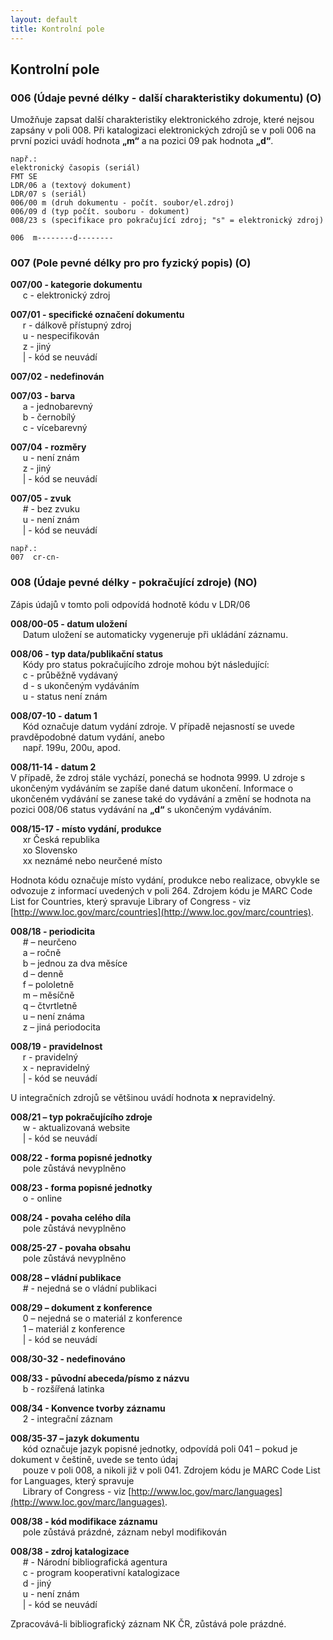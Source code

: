 ```yaml
---
layout: default
title: Kontrolní pole
---
```

## Kontrolní pole

### 006 (Údaje pevné délky - další charakteristiky dokumentu) (O)
Umožňuje zapsat další charakteristiky elektronického zdroje, které nejsou zapsány v poli 008. Při katalogizaci elektronických zdrojů se v poli 006 na první pozici uvádí hodnota **„m“** a na pozici 09 pak hodnota **„d“**.


```
např.:
elektronický časopis (seriál)
FMT SE
LDR/06 a (textový dokument)
LDR/07 s (seriál)
006/00 m (druh dokumentu - počít. soubor/el.zdroj)
006/09 d (typ počít. souboru - dokument)
008/23 s (specifikace pro pokračující zdroj; "s" = elektronický zdroj)

006  m--------d--------
```


### 007 (Pole pevné délky pro pro fyzický popis) (O)
**007/00 - kategorie dokumentu**  
&nbsp;&nbsp;&nbsp;&nbsp; c - elektronický zdroj


**007/01 - specifické označení dokumentu**  
&nbsp;&nbsp;&nbsp;&nbsp; r - dálkově přístupný zdroj  
&nbsp;&nbsp;&nbsp;&nbsp; u - nespecifikován  
&nbsp;&nbsp;&nbsp;&nbsp; z - jiný  
&nbsp;&nbsp;&nbsp;&nbsp; \|  - kód se neuvádí


**007/02 - nedefinován**


**007/03 - barva**  
&nbsp;&nbsp;&nbsp;&nbsp; a - jednobarevný  
&nbsp;&nbsp;&nbsp;&nbsp; b - černobílý  
&nbsp;&nbsp;&nbsp;&nbsp; c - vícebarevný


**007/04 - rozměry**  
&nbsp;&nbsp;&nbsp;&nbsp; u - není znám  
&nbsp;&nbsp;&nbsp;&nbsp; z - jiný  
&nbsp;&nbsp;&nbsp;&nbsp; \|  - kód se neuvádí


**007/05 - zvuk**  
&nbsp;&nbsp;&nbsp;&nbsp; \#	- bez zvuku  
&nbsp;&nbsp;&nbsp;&nbsp; u - není znám  
&nbsp;&nbsp;&nbsp;&nbsp; \|  - kód se neuvádí



```
např.:
007  cr-cn-
```


### 008 (Údaje pevné délky - pokračující zdroje) (NO)
Zápis údajů v tomto poli odpovídá hodnotě kódu v LDR/06

**008/00-05 - datum uložení**  
&nbsp;&nbsp;&nbsp;&nbsp; Datum uložení se automaticky vygeneruje při ukládání záznamu.


**008/06 - typ data/publikační status**  
&nbsp;&nbsp;&nbsp;&nbsp; Kódy pro status pokračujícího zdroje mohou být následující:  
&nbsp;&nbsp;&nbsp;&nbsp; c - průběžně vydávaný  
&nbsp;&nbsp;&nbsp;&nbsp; d - s ukončeným vydáváním  
&nbsp;&nbsp;&nbsp;&nbsp; u - status není znám


**008/07-10 - datum 1**  
&nbsp;&nbsp;&nbsp;&nbsp; Kód označuje datum vydání zdroje. V případě nejasností se uvede pravděpodobné datum vydání, anebo  
&nbsp;&nbsp;&nbsp;&nbsp; např. 199u, 200u, apod.


**008/11-14 - datum 2**  
                        V případě, že zdroj stále vychází, ponechá se hodnota 9999. U zdroje s ukončeným vydáváním se zapíše dané datum ukončení. Informace o ukončeném vydávání se zanese také do vydávání a změní se hodnota  na pozici 008/06 status vydávání na **„d“** s ukončeným vydáváním.


**008/15-17 - místo vydání, produkce**  
&nbsp;&nbsp;&nbsp;&nbsp; xr	Česká republika  
&nbsp;&nbsp;&nbsp;&nbsp; xo	Slovensko  
&nbsp;&nbsp;&nbsp;&nbsp; xx  neznámé nebo neurčené místo


Hodnota kódu označuje místo vydání, produkce nebo realizace, obvykle se odvozuje z informací uvedených v poli 264. Zdrojem kódu je MARC Code List
for Countries, který spravuje Library of Congress - viz [http://www.loc.gov/marc/countries](http://www.loc.gov/marc/countries).


**008/18 - periodicita**  
&nbsp;&nbsp;&nbsp;&nbsp; \#  – neurčeno  
&nbsp;&nbsp;&nbsp;&nbsp; a – ročně  
&nbsp;&nbsp;&nbsp;&nbsp; b – jednou za dva měsíce  
&nbsp;&nbsp;&nbsp;&nbsp; d – denně  
&nbsp;&nbsp;&nbsp;&nbsp; f – pololetně  
&nbsp;&nbsp;&nbsp;&nbsp; m – měsíčně  
&nbsp;&nbsp;&nbsp;&nbsp; q – čtvrtletně  
&nbsp;&nbsp;&nbsp;&nbsp; u – není známa  
&nbsp;&nbsp;&nbsp;&nbsp; z – jiná periodocita  


**008/19 - pravidelnost**  
&nbsp;&nbsp;&nbsp;&nbsp; r - pravidelný  
&nbsp;&nbsp;&nbsp;&nbsp; x - nepravidelný  
&nbsp;&nbsp;&nbsp;&nbsp; \|   - kód se neuvádí  


U integračních zdrojů se většinou uvádí hodnota **x** nepravidelný.


**008/21 – typ pokračujícího zdroje**  
&nbsp;&nbsp;&nbsp;&nbsp; w - aktualizovaná website  
&nbsp;&nbsp;&nbsp;&nbsp; \|   - kód se neuvádí


**008/22 - forma popisné jednotky**  
&nbsp;&nbsp;&nbsp;&nbsp; pole zůstává nevyplněno


**008/23 - forma popisné jednotky**  
&nbsp;&nbsp;&nbsp;&nbsp; o - online


**008/24 - povaha celého díla**  
&nbsp;&nbsp;&nbsp;&nbsp; pole zůstává nevyplněno


**008/25-27 - povaha obsahu**  
&nbsp;&nbsp;&nbsp;&nbsp; pole zůstává nevyplněno


**008/28 – vládní publikace**  
&nbsp;&nbsp;&nbsp;&nbsp; \#   - nejedná se o vládní publikaci


**008/29 – dokument z konference**  
&nbsp;&nbsp;&nbsp;&nbsp; 0 – nejedná se o materiál z konference  
&nbsp;&nbsp;&nbsp;&nbsp; 1 – materiál z konference  
&nbsp;&nbsp;&nbsp;&nbsp; \|   - kód se neuvádí

**008/30-32 - nedefinováno**

**008/33 - původní abeceda/písmo z názvu**  
&nbsp;&nbsp;&nbsp;&nbsp; b - rozšířená latinka

**008/34 - Konvence tvorby záznamu**  
&nbsp;&nbsp;&nbsp;&nbsp; 2 - integrační záznam

**008/35-37 – jazyk dokumentu**  
&nbsp;&nbsp;&nbsp;&nbsp; kód označuje jazyk popisné jednotky, odpovídá poli 041 – pokud je dokument v češtině, uvede se tento údaj  
&nbsp;&nbsp;&nbsp;&nbsp; pouze v poli 008, a nikoli již v poli 041. Zdrojem kódu je MARC Code List for Languages, který spravuje  
&nbsp;&nbsp;&nbsp;&nbsp; Library of Congress - viz [http://www.loc.gov/marc/languages](http://www.loc.gov/marc/languages).

**008/38 - kód modifikace záznamu**  
&nbsp;&nbsp;&nbsp;&nbsp; pole zůstává prázdné, záznam nebyl modifikován

**008/38 - zdroj katalogizace**  
&nbsp;&nbsp;&nbsp;&nbsp; \# - Národní bibliografická agentura  
&nbsp;&nbsp;&nbsp;&nbsp; c - program kooperativní katalogizace  
&nbsp;&nbsp;&nbsp;&nbsp; d - jiný  
&nbsp;&nbsp;&nbsp;&nbsp; u - není znám  
&nbsp;&nbsp;&nbsp;&nbsp; \|   - kód se neuvádí

Zpracovává-li bibliografický záznam NK ČR, zůstává pole prázdné.
